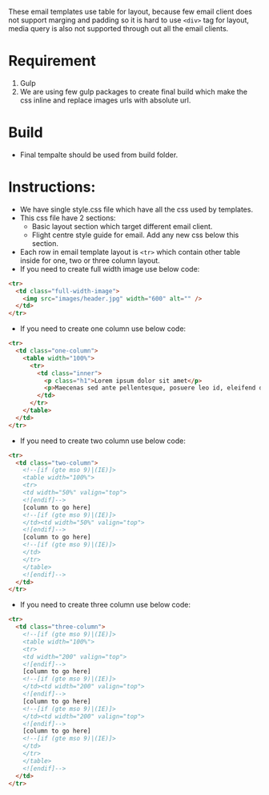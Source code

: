 These email templates use table for layout, because few email client does not
support marging and padding so it is hard to use `<div>` tag for layout,
media query is also not supported through out all the email clients.

# Requirement
1. Gulp
2. We are using few gulp packages to create final build which make the css
inline and replace images urls with absolute url.

# Build
- Final tempalte should be used from build folder.

# Instructions:
- We have single style.css file which have all the css used by templates.
- This css file have 2 sections:
  - Basic layout section which target different email client.
  - Flight centre style guide for email. Add any new css below this section.
- Each row in email template layout is `<tr>` which contain other table inside
for one, two or three column layout.
- If you need to create full width image use below code:

```html
<tr>
  <td class="full-width-image">
    <img src="images/header.jpg" width="600" alt="" />
  </td>
</tr>
```

- If you need to create one column use below code:

```html
<tr>
  <td class="one-column">
    <table width="100%">
      <tr>
        <td class="inner">
          <p class="h1">Lorem ipsum dolor sit amet</p>
          <p>Maecenas sed ante pellentesque, posuere leo id, eleifend dolor. Class aptent taciti sociosqu ad litora torquent per conubia nostra, per inceptos himenaeos. Praesent laoreet malesuada cursus. Maecenas scelerisque congue eros eu posuere. Praesent in felis ut velit pretium lobortis rhoncus ut erat.</p>
        </td>
      </tr>
    </table>
  </td>
</tr>
```

- If you need to create two column use below code:

```html
<tr>
  <td class="two-column">
    <!--[if (gte mso 9)|(IE)]>
    <table width="100%">
    <tr>
    <td width="50%" valign="top">
    <![endif]-->
    [column to go here]
    <!--[if (gte mso 9)|(IE)]>
    </td><td width="50%" valign="top">
    <![endif]-->
    [column to go here]
    <!--[if (gte mso 9)|(IE)]>
    </td>
    </tr>
    </table>
    <![endif]-->
  </td>
</tr>
```

- If you need to create three column use below code:

```html
<tr>
  <td class="three-column">
    <!--[if (gte mso 9)|(IE)]>
    <table width="100%">
    <tr>
    <td width="200" valign="top">
    <![endif]-->
    [column to go here]
    <!--[if (gte mso 9)|(IE)]>
    </td><td width="200" valign="top">
    <![endif]-->
    [column to go here]
    <!--[if (gte mso 9)|(IE)]>
    </td><td width="200" valign="top">
    <![endif]-->
    [column to go here]
    <!--[if (gte mso 9)|(IE)]>
    </td>
    </tr>
    </table>
    <![endif]-->
  </td>
</tr>
```
